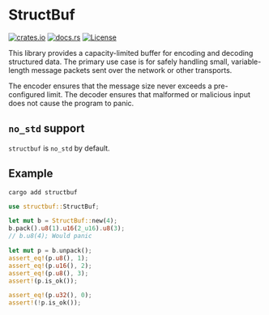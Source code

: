 StructBuf
=========

[![crates.io](https://img.shields.io/crates/v/structbuf?style=for-the-badge)](https://crates.io/crates/structbuf)
[![docs.rs](https://img.shields.io/badge/docs.rs-structbuf-66c2a5?style=for-the-badge&logo=docs.rs)](https://docs.rs/structbuf)
[![License](https://img.shields.io/crates/l/structbuf?style=for-the-badge)](https://choosealicense.com/licenses/mpl-2.0/)

This library provides a capacity-limited buffer for encoding and decoding structured data. The primary use case is for safely handling small, variable-length message packets sent over the network or other transports.

The encoder ensures that the message size never exceeds a pre-configured limit. The decoder ensures that malformed or malicious input does not cause the program to panic.

## `no_std` support

`structbuf` is `no_std` by default.

## Example

```
cargo add structbuf
```

```rust
use structbuf::StructBuf;

let mut b = StructBuf::new(4);
b.pack().u8(1).u16(2_u16).u8(3);
// b.u8(4); Would panic

let mut p = b.unpack();
assert_eq!(p.u8(), 1);
assert_eq!(p.u16(), 2);
assert_eq!(p.u8(), 3);
assert!(p.is_ok());

assert_eq!(p.u32(), 0);
assert!(!p.is_ok());
```
